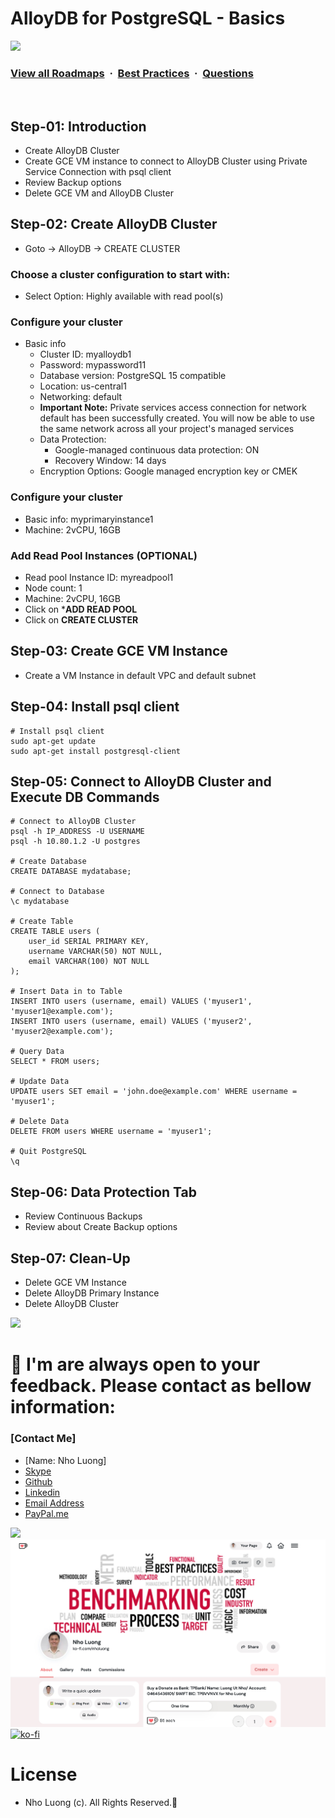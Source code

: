 # AlloyDB for PostgreSQL - Basics

![](https://i.imgur.com/waxVImv.png)
### [View all Roadmaps](https://github.com/nholuongut/all-roadmaps) &nbsp;&middot;&nbsp; [Best Practices](https://github.com/nholuongut/all-roadmaps/blob/main/public/best-practices/) &nbsp;&middot;&nbsp; [Questions](https://www.linkedin.com/in/nholuong/)
<br/>

## Step-01: Introduction
- Create AlloyDB Cluster
- Create GCE VM instance to connect to AlloyDB Cluster using Private Service Connection with psql client
- Review Backup options
- Delete GCE VM and AlloyDB Cluster

## Step-02: Create AlloyDB Cluster
- Goto -> AlloyDB -> CREATE CLUSTER
### Choose a cluster configuration to start with: 
- Select Option: Highly available with read pool(s)
### Configure your cluster
- Basic info
  - Cluster ID: myalloydb1
  - Password: mypassword11
  - Database version: PostgreSQL 15 compatible
  - Location: us-central1
  - Networking: default
  - **Important Note:** Private services access connection for network default has been successfully created. You will now be able to use the same network across all your project's managed services
  - Data Protection: 
    - Google-managed continuous data protection: ON
    - Recovery Window: 14 days
  - Encryption Options: Google managed encryption key or CMEK    
### Configure your cluster
- Basic info: myprimaryinstance1
- Machine: 2vCPU, 16GB
### Add Read Pool Instances (OPTIONAL)
- Read pool Instance ID: myreadpool1
- Node count: 1
- Machine: 2vCPU, 16GB
- Click on ***ADD READ POOL**
- Click on **CREATE CLUSTER**

## Step-03: Create GCE VM Instance
- Create a VM Instance in default VPC and default subnet

## Step-04: Install psql client
```t
# Install psql client
sudo apt-get update
sudo apt-get install postgresql-client
```

## Step-05: Connect to AlloyDB Cluster and Execute DB Commands
```t
# Connect to AlloyDB Cluster
psql -h IP_ADDRESS -U USERNAME
psql -h 10.80.1.2 -U postgres

# Create Database
CREATE DATABASE mydatabase;

# Connect to Database
\c mydatabase

# Create Table
CREATE TABLE users (
    user_id SERIAL PRIMARY KEY,
    username VARCHAR(50) NOT NULL,
    email VARCHAR(100) NOT NULL
);

# Insert Data in to Table
INSERT INTO users (username, email) VALUES ('myuser1', 'myuser1@example.com');
INSERT INTO users (username, email) VALUES ('myuser2', 'myuser2@example.com');

# Query Data
SELECT * FROM users;

# Update Data
UPDATE users SET email = 'john.doe@example.com' WHERE username = 'myuser1';

# Delete Data
DELETE FROM users WHERE username = 'myuser1';

# Quit PostgreSQL
\q
```

## Step-06: Data Protection Tab
- Review Continuous Backups
- Review about Create Backup options

## Step-07: Clean-Up
- Delete GCE VM Instance
- Delete AlloyDB Primary Instance
- Delete AlloyDB Cluster

![](https://i.i/Users/nholu/Documents/Donate.png/Users/nholu/Documents/Donate.pngmgur.com/waxVImv.png)
# 🚀 I'm are always open to your feedback.  Please contact as bellow information:
### [Contact Me]
* [Name: Nho Luong]
* [Skype](luongutnho_skype)
* [Github](https://github.com/nholuongut/)
* [Linkedin](https://www.linkedin.com/in/nholuong/)
* [Email Address](luongutnho@hotmail.com)
* [PayPal.me](https://www.paypal.com/paypalme/nholuongut)

![](https://i.imgur.com/waxVImv.png)
![](Donate.png)
[![ko-fi](https://ko-fi.com/img/githubbutton_sm.svg)](https://ko-fi.com/nholuong)

# License
* Nho Luong (c). All Rights Reserved.🌟